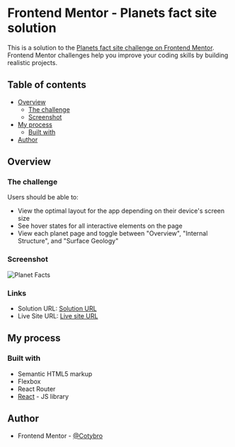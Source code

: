 # Frontend Mentor - Planets fact site solution

This is a solution to the [Planets fact site challenge on Frontend Mentor](https://www.frontendmentor.io/challenges/planets-fact-site-gazqN8w_f). Frontend Mentor challenges help you improve your coding skills by building realistic projects.

## Table of contents

- [Overview](#overview)
  - [The challenge](#the-challenge)
  - [Screenshot](#screenshot)
- [My process](#my-process)
  - [Built with](#built-with)
- [Author](#author)

## Overview

### The challenge

Users should be able to:

- View the optimal layout for the app depending on their device's screen size
- See hover states for all interactive elements on the page
- View each planet page and toggle between "Overview", "Internal Structure", and "Surface Geology"

### Screenshot

![Planet Facts](https://github.com/cotybro/planets-fact-site/assets/36529826/b7b1f7fe-70a5-4642-b3a6-ac617d794297)

### Links

- Solution URL: [Solution URL](https://github.com/cotybro/planets-fact-site)
- Live Site URL: [Live site URL](https://planets-fact-site-swart.vercel.app/)

## My process

### Built with

- Semantic HTML5 markup
- Flexbox
- React Router
- [React](https://reactjs.org/) - JS library

## Author

- Frontend Mentor - [@Cotybro](https://www.frontendmentor.io/profile/Cotybro)
